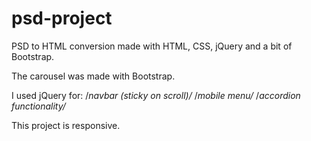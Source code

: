 # psd-project
PSD to HTML conversion made with HTML, CSS, jQuery and a bit of Bootstrap.

The carousel was made with Bootstrap.

I used jQuery for:
/*navbar (sticky on scroll)/*
/*mobile menu/*
/*accordion functionality/*

This project is responsive. 
